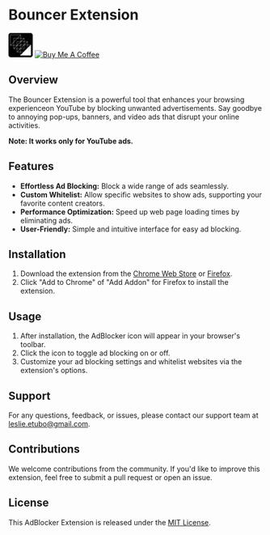 # Bouncer Extension

![AdBlocker Logo](icons/bouncer.png)
<a href="https://www.buymeacoffee.com/leslieetubo" target="_blank"><img src="https://cdn.buymeacoffee.com/buttons/v2/default-yellow.png" alt="Buy Me A Coffee" style="height: 45px !important;width: 155px !important;" ></a>
## Overview

The Bouncer Extension is a powerful tool that enhances your browsing experienceon YouTube by blocking unwanted advertisements. Say goodbye to annoying pop-ups, banners, and video ads that disrupt your online activities.

**Note: It works only for YouTube ads.**

## Features

- **Effortless Ad Blocking:** Block a wide range of ads seamlessly.
- **Custom Whitelist:** Allow specific websites to show ads, supporting your favorite content creators.
- **Performance Optimization:** Speed up web page loading times by eliminating ads.
- **User-Friendly:** Simple and intuitive interface for easy ad blocking.

## Installation

1. Download the extension from the [Chrome Web Store](https://chrome.google.com/webstore/detail/adblocker-extension) or [Firefox](https://addons.mozilla.org/en-US/firefox/addon/bouncer/).
2. Click "Add to Chrome" of "Add Addon" for Firefox to install the extension.

## Usage

1. After installation, the AdBlocker icon will appear in your browser's toolbar.
2. Click the icon to toggle ad blocking on or off.
3. Customize your ad blocking settings and whitelist websites via the extension's options.

## Support

For any questions, feedback, or issues, please contact our support team at [leslie.etubo@gmail.com](mailto:leslie.etubo@gmail.com).

## Contributions

We welcome contributions from the community. If you'd like to improve this extension, feel free to submit a pull request or open an issue.

## License

This AdBlocker Extension is released under the [MIT License](LICENSE).
